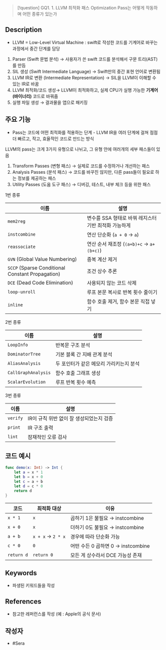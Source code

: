 >[!question]
>GQ1. 1. LLVM 최적화 패스 Optimization Pass는 어떻게 작동하며 어떤 종류가 있는가
## Description
- LLVM = Low-Level Virtual Machine : swift로 작성한 코드를 기계어로 바꾸는 과정에서 중간 단계를 담당
1. Parser (Swift 문법 분석) → 사용자가 쓴 swift 코드를 분석해서 구문 트리(AST)를 만듬
2. SIL 생성 (Swift Intermediate Language) → Swift만의 중간 표현 언어로 변환됨
3. LLVM IR로 변환 (Intermediate Representation) → SIL을 LLVM이 이해할 수 있는 IR로 바꿈
4. LLVM 최적화/코드 생성→ LLVM이 최적화하고, 실제 CPU가 실행 가능한 **기계어(바이너리)** 코드로 바꿔줌
5. 실행 파일 생성 → 결과물을 앱으로 패키징

## 주요 기능
+ Pass는 코드에 어떤 최적화를 적용하는 단계 - LLVM IR을 여러 단계에 걸쳐 점점 더 빠르고, 작고, 효율적인 코드로 만드는 방식

LLVM의 pass는  크게 3가지 유형으로 나뉘고, 그 유형 안에 여러개의 세부 패스들이 있음
1. Transform Passes (변형 패스) → 실제로 코드를 수정하거나 개선하는 패스
2. Analysis Passes (분석 패스) → 코드를 바꾸진 않지만, 다른 pass들이 필요로 하는 정보를 제공하는 패스
3. Utility Passes (도움 도구 패스) → 디버깅, 테스트, 내부 체크 등을 위한 패스

1번 종류

|이름|설명|
|---|---|
|`mem2reg`|변수를 SSA 형태로 바꿔 레지스터 기반 최적화 가능하게|
|`instcombine`|연산 단순화 (`a + 0` → `a`)|
|`reassociate`|연산 순서 재조정 (`(a+b)+c` → `a+(b+c)`)|
|`GVN` (Global Value Numbering)|중복 계산 제거|
|`SCCP` (Sparse Conditional Constant Propagation)|조건 상수 추론|
|`DCE` (Dead Code Elimination)|사용되지 않는 코드 삭제|
|`loop-unroll`|루프 본문 복사로 반복 횟수 줄이기|
|`inline`|함수 호출 제거, 함수 본문 직접 넣기|
2번 종류

|이름|설명|
|---|---|
|`LoopInfo`|반복문 구조 분석|
|`DominatorTree`|기본 블록 간 지배 관계 분석|
|`AliasAnalysis`|두 포인터가 같은 메모리 가리키는지 분석|
|`CallGraphAnalysis`|함수 호출 그래프 생성|
|`ScalarEvolution`|루프 반복 횟수 예측|
3번 종류

| 이름       | 설명                       |
| -------- | ------------------------ |
| `verify` | IR이 규칙 위반 없이 잘 생성되었는지 검증 |
| `print`  | IR 구조 출력                 |
| `lint`   | 잠재적인 오류 검사               |

## 코드 예시

```swift
func demo(x: Int) -> Int {
    let a = x * 1
    let b = x + 0
    let c = a + b
    let d = c * 0
    return d
}
```

| 코드         | 최적화 대상            | 이유                          |
| ---------- | ----------------- | --------------------------- |
| `x * 1`    | `x`               | 곱하기 1은 불필요 → instcombine    |
| `x + 0`    | `x`               | 더하기 0도 불필요 → instcombine    |
| `a + b`    | `x + x` → `2 * x` | 경우에 따라 단순화 가능               |
| `c * 0`    | `0`               | 어떤 수든 0 곱하면 0 → instcombine |
| `return d` | `return 0`        | 모든 게 상수라서 DCE 가능성 존재        |

## Keywords
+ 파생된 키워드들을 작성

## References
- 참고한 레퍼런스를 작성 (예 : Apple의 공식 문서)

## 작성자
- #Sera 